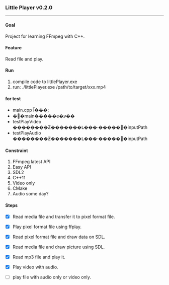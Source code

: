 ### Little Player v0.2.0
---


#### Goal
Project for learning FFmpeg with C++.

#### Feature
Read file and play. 

#### Run
1. compile code to littlePlayer.exe
1. run: ./littlePlayer.exe /path/to/target/xxx.mp4


#### for test
- main.cpp Ϊ���;
- �޸�main�����е�ע��
- testPlayVideo ��������Ƶ�������Լ���·�����޸�inputPath
- testPlayAudio ��������Ƶ�������Լ���·�����޸�inputPath



#### Constraint 
1. FFmpeg latest API
1. Easy API
1. SDL2
1. C++11  
1. Video only
1. CMake
1. Audio some day?


#### Steps
- [X] Read media file and transfer it to pixel format file.
- [X] Play pixel format file using ffplay.
- [X] Read pixel format file and draw data on SDL.
- [X] Read media file and draw picture using SDL.
- [X] Read mp3 file and play it.
- [X] Play video with audio.
- [ ] play file with audio only or video only.



